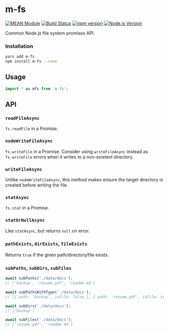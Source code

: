 # m-fs

[![MEAN Module](https://img.shields.io/badge/MEAN%20Module-TypeScript-blue.svg)](https://github.com/mgenware/MEAN-Module)
[![Build Status](https://travis-ci.org/mgenware/m-fs.svg?branch=master)](http://travis-ci.org/mgenware/m-fs)
[![npm version](https://badge.fury.io/js/m-fs.svg)](https://badge.fury.io/js/m-fs)
[![Node.js Version](http://img.shields.io/node/v/m-fs.svg)](https://nodejs.org)

Common Node.js file system promises API.

### Installation

```bash
yarn add m-fs
npm install m-fs --save
```

## Usage

```typescript
import * as mfs from 'm-fs';
```

## API

### `readFileAsync`

`fs.readFile` in a Promise.

### `nodeWriteFileAsync`

`fs.writeFile` in a Promise. Consider using `writeFileAsync` instead as `fs.writeFile` errors when it writes to a non-existent directory.

### `writeFileAsync`

Unlike `nodeWriteFileAsync`, this method makes ensure the target directory is created before writing the file.

### `statAsync`

`fs.stat` in a Promise.

### `statOrNullAsync`

Like `statAsync`, but returns `null` on error.

### `pathExists`, `dirExists`, `fileExists`

Returns `true` if the given path/directory/file exists.

### `subPaths`, `subDirs`, `subFiles`

```js
await subPaths('./data/docs');
// ['backup', 'resume.pdf', 'readme.md']

await subPathsWithType('./data/docs');
// [{ path: 'backup', isFile: false }, { path: 'resume.pdf', isFile: true }, { path: 'readme.md', isFile: true }]

await subDirs('./data/docs');
// ['backup']

await subFiles('./data/docs');
// ['resume.pdf', 'readme.md']
```
